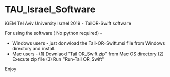 # TAU_Israel_Software
iGEM Tel Aviv University Israel 2019 - TailOR-Swift software

For using the software ( No python required) -
* Windows users - just donwload the Tail-OR-Swift.msi file from Windows directory and install.
* Mac users - 
  (1) Downlaod "Tail OR_Swift.zip" from Mac OS directory
  (2) Execute zip file
  (3) Run "Run-Tail OR_Swift" 
  
Enjoy

